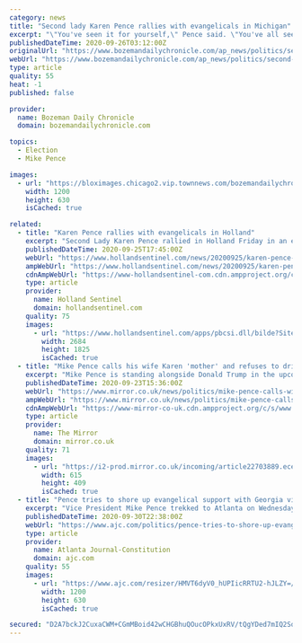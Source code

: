 ```yaml
---
category: news
title: "Second lady Karen Pence rallies with evangelicals in Michigan"
excerpt: "\"You've seen it for yourself,\" Pence said. \"You've all seen it for yourself, President Trump and Vice President (Mike) Pence are staunch defenders of religious liberty here at home and around the world.\" Evangelical voters were a key facet of Trump's ..."
publishedDateTime: 2020-09-26T03:12:00Z
originalUrl: "https://www.bozemandailychronicle.com/ap_news/politics/second-lady-karen-pence-rallies-with-evangelicals-in-michigan/article_f2152a25-4eae-5aea-af2d-31b5b9cf6414.html"
webUrl: "https://www.bozemandailychronicle.com/ap_news/politics/second-lady-karen-pence-rallies-with-evangelicals-in-michigan/article_f2152a25-4eae-5aea-af2d-31b5b9cf6414.html"
type: article
quality: 55
heat: -1
published: false

provider:
  name: Bozeman Daily Chronicle
  domain: bozemandailychronicle.com

topics:
  - Election
  - Mike Pence

images:
  - url: "https://bloximages.chicago2.vip.townnews.com/bozemandailychronicle.com/content/tncms/custom/image/2ffee154-edef-11e4-a572-ab4a61dde6eb.png"
    width: 1200
    height: 630
    isCached: true

related:
  - title: "Karen Pence rallies with evangelicals in Holland"
    excerpt: "Second Lady Karen Pence rallied in Holland Friday in an effort to energize the evangelical base which played a key role in elevating"
    publishedDateTime: 2020-09-25T17:45:00Z
    webUrl: "https://www.hollandsentinel.com/news/20200925/karen-pence-rallies-with-evangelicals-in-holland"
    ampWebUrl: "https://www.hollandsentinel.com/news/20200925/karen-pence-rallies-with-evangelicals-in-holland?template=ampart"
    cdnAmpWebUrl: "https://www-hollandsentinel-com.cdn.ampproject.org/c/s/www.hollandsentinel.com/news/20200925/karen-pence-rallies-with-evangelicals-in-holland?template=ampart"
    type: article
    provider:
      name: Holland Sentinel
      domain: hollandsentinel.com
    quality: 75
    images:
      - url: "https://www.hollandsentinel.com/apps/pbcsi.dll/bilde?Site=MI&Date=20200925&Category=NEWS&ArtNo=200929455&Ref=AR"
        width: 2684
        height: 1825
        isCached: true
  - title: "Mike Pence calls his wife Karen 'mother' and refuses to drink booze without her"
    excerpt: "Mike Pence is standing alongside Donald Trump in the upcoming US election, where he hopes to be elected Vice President for a second term"
    publishedDateTime: 2020-09-23T15:36:00Z
    webUrl: "https://www.mirror.co.uk/news/politics/mike-pence-calls-wife-karen-22716769"
    ampWebUrl: "https://www.mirror.co.uk/news/politics/mike-pence-calls-wife-karen-22716769.amp"
    cdnAmpWebUrl: "https://www-mirror-co-uk.cdn.ampproject.org/c/s/www.mirror.co.uk/news/politics/mike-pence-calls-wife-karen-22716769.amp"
    type: article
    provider:
      name: The Mirror
      domain: mirror.co.uk
    quality: 71
    images:
      - url: "https://i2-prod.mirror.co.uk/incoming/article22703889.ece/ALTERNATES/s615/0_President-Trump-Welcomes-Australian-Prime-Minister-Scott-Morrison-To-Washington-On-State-Visit.jpg"
        width: 615
        height: 409
        isCached: true
  - title: "Pence tries to shore up evangelical support with Georgia visit"
    excerpt: "Vice President Mike Pence trekked to Atlanta on Wednesday with a mission of energizing conservative evangelicals in Georgia, the latest sign Republicans are intensifying their efforts to carry a state that had long been a GOP lock."
    publishedDateTime: 2020-09-30T22:38:00Z
    webUrl: "https://www.ajc.com/politics/pence-tries-to-shore-up-evangelical-support-with-georgia-visit/GGUHX7JH3NDIHD5HC36B7QOGQY/"
    type: article
    provider:
      name: Atlanta Journal-Constitution
      domain: ajc.com
    quality: 55
    images:
      - url: "https://www.ajc.com/resizer/HMVT6dyV0_hUPIicRRTU2-hJLZY=/1200x630/cloudfront-us-east-1.images.arcpublishing.com/ajc/KGQOM2XQZ3DU22X5PSY4VV7LJY.jpg"
        width: 1200
        height: 630
        isCached: true

secured: "D2A7bckJ2CuxaCWM+CGmMBoid42wCHGBhuQOucOPkxUxRV/tQgYDed7mIQ2SqevqljnZA+YQr6ObImF51R8nRmG+giLhRxMN+/yejTE8CA9eQ4H+ZmR/tp1jinvv6gbw1lkJdkEhdjRNwTz+amYIr0Y2JzXevPAQyDql5JustISI6PqhsXnQEBTogZqu8/xL09ltaWyPU34Vxuhu1a7cqH2qAgvZWtG5tEzO6SrDFuEeyPSdWc6X3bHooGgL+2D0OvCvQpfkkMVtgrAEtzzT8oJf1rHbzU1k7K8ICNmsT8phYYhE2b5tr9RCixOwXylinXWKEpJYhJeAMD+EQuDFg05TN2P053hWC7mIOJ2BbHE=;00DbLQtLdvQCvi1bSzsQXA=="
---
```


